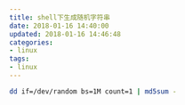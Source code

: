 ```yaml
---
title: shell下生成随机字符串
date: 2018-01-16 14:40:00
updated: 2018-01-16 14:46:48
categories:
- linux
tags:
- linux
---
```

```bash
dd if=/dev/random bs=1M count=1 | md5sum -
```